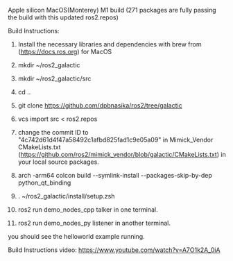 
Apple silicon MacOS(Monterey) M1 build (271 packages are fully passing the build with this updated ros2.repos)

Build Instructions:

1. Install the necessary libraries and dependencies with brew from (https://docs.ros.org) for MacOS
2. mkdir ~/ros2_galactic
3. mkdir ~/ros2_galactic/src
4. cd ..
5. git clone https://github.com/dpbnasika/ros2/tree/galactic
5. vcs import src < ros2.repos
6. change the commit ID to "4c742d61d4f47a58492c1afbd825fad1c9e05a09" in Mimick_Vendor CMakeLists.txt (https://github.com/ros2/mimick_vendor/blob/galactic/CMakeLists.txt) in your local source packages.
7. arch -arm64 colcon build --symlink-install --packages-skip-by-dep python_qt_binding
8. . ~/ros2_galactic/install/setup.zsh

9. ros2 run demo_nodes_cpp talker in one terminal. 
10. ros2 run demo_nodes_py listener in another terminal.

you should see the helloworld example running.

Build Instructions video: https://www.youtube.com/watch?v=A7O1k2A_0iA
